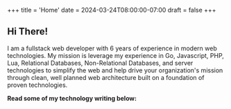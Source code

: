 +++
title = 'Home'
date = 2024-03-24T08:00:00-07:00
draft = false
+++

## Hi There!

I am a fullstack web developer with 6 years of experience in modern web technologies.  My mission is leverage my experience in Go, Javascript, PHP, Lua, Relational Databases, Non-Relational Databases, and server technologies to simplify the web and help drive your organization's mission through clean, well planned web architecture built on a foundation of proven technologies.

__Read some of my technology writing below:__  

